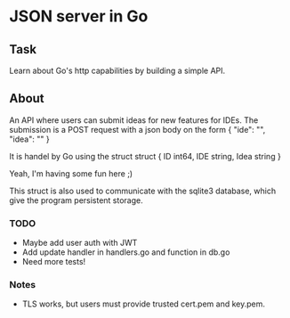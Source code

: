 # JSON server in Go

## Task
Learn about Go's http capabilities by building a simple API.

## About
An API where users can submit ideas for new features for IDEs. The submission is a POST
request with a json body on the form
{ 
    "ide": "<the IDE in question>",
    "idea": "<the suggestion>"
}

It is handel by Go using the struct
struct {
    ID int64,
    IDE string,
    Idea string
}

Yeah, I'm having some fun here ;) 

This struct is also used to communicate with the sqlite3 database, which give the program persistent storage.

### TODO
* Maybe add user auth with JWT
* Add update handler in handlers.go and function in db.go
* Need more tests!

### Notes
* TLS works, but users must provide trusted cert.pem and key.pem.